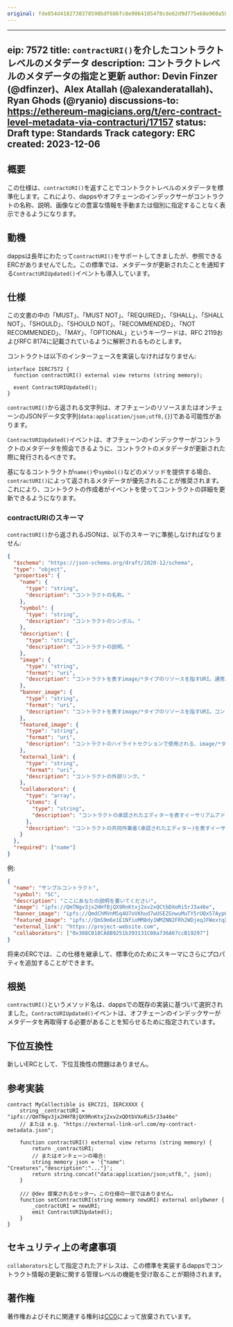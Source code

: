 ```yaml
---
original: fde854d4182730378590bdf686fc8e90641854f8cde62d9d775e68e960a58e22
---
```


---
eip: 7572
title: `contractURI()`を介したコントラクトレベルのメタデータ
description: コントラクトレベルのメタデータの指定と更新
author: Devin Finzer (@dfinzer)、Alex Atallah (@alexanderatallah)、Ryan Ghods (@ryanio)
discussions-to: https://ethereum-magicians.org/t/erc-contract-level-metadata-via-contracturi/17157
status: Draft
type: Standards Track
category: ERC
created: 2023-12-06
---

## 概要

この仕様は、`contractURI()`を返すことでコントラクトレベルのメタデータを標準化します。これにより、dappsやオフチェーンのインデックサーがコントラクトの名称、説明、画像などの豊富な情報を手動または個別に指定することなく表示できるようになります。

## 動機

dappsは長年にわたって`contractURI()`をサポートしてきましたが、参照できるERCがありませんでした。この標準では、メタデータが更新されたことを通知する`ContractURIUpdated()`イベントも導入しています。

## 仕様

この文書の中の「MUST」、「MUST NOT」、「REQUIRED」、「SHALL」、「SHALL NOT」、「SHOULD」、「SHOULD NOT」、「RECOMMENDED」、「NOT RECOMMENDED」、「MAY」、「OPTIONAL」というキーワードは、RFC 2119およびRFC 8174に記載されているように解釈されるものとします。

コントラクトは以下のインターフェースを実装しなければなりません:

```solidity
interface IERC7572 {
  function contractURI() external view returns (string memory);

  event ContractURIUpdated();
}
```

`contractURI()`から返される文字列は、オフチェーンのリソースまたはオンチェーンのJSONデータ文字列(`data:application/json;utf8,{}`)である可能性があります。

`ContractURIUpdated()`イベントは、オフチェーンのインデックサーがコントラクトのメタデータを照会できるように、コントラクトのメタデータが更新された際に発行されるべきです。

基になるコントラクトが`name()`や`symbol()`などのメソッドを提供する場合、`contractURI()`によって返されるメタデータが優先されることが推奨されます。これにより、コントラクトの作成者がイベントを使ってコントラクトの詳細を更新できるようになります。

### contractURIのスキーマ

`contractURI()`から返されるJSONは、以下のスキーマに準拠しなければなりません:

```json
{
  "$schema": "https://json-schema.org/draft/2020-12/schema",
  "type": "object",
  "properties": {
    "name": {
      "type": "string",
      "description": "コントラクトの名称。"
    },
    "symbol": {
      "type": "string",
      "description": "コントラクトのシンボル。"
    },
    "description": {
      "type": "string",
      "description": "コントラクトの説明。"
    },
    "image": {
      "type": "string",
      "format": "uri",
      "description": "コントラクトを表すimage/*タイプのリソースを指すURI。通常、コントラクトのプロフィール画像として表示されます。"
    },
    "banner_image": {
      "type": "string",
      "format": "uri",
      "description": "コントラクトを表すimage/*タイプのリソースを指すURI。コントラクトのバナー画像として表示されます。"
    },
    "featured_image": {
      "type": "string",
      "format": "uri",
      "description": "コントラクトのハイライトセクションで使用される、image/*タイプのリソースを指すURI。"
    },
    "external_link": {
      "type": "string",
      "format": "uri",
      "description": "コントラクトの外部リンク。"
    },
    "collaborators": {
      "type": "array",
      "items": {
        "type": "string",
        "description": "コントラクトの承認されたエディターを表すイーサリアムアドレス。"
      },
      "description": "コントラクトの共同作業者(承認されたエディター)を表すイーサリアムアドレスの配列。"
    }
  },
  "required": ["name"]
}
```

例:

```json
{
  "name": "サンプルコントラクト",
  "symbol": "SC",
  "description": "ここにあなたの説明を書いてください",
  "image": "ipfs://QmTNgv3jx2HHfBjQX9RnKtxj2xv2xQCtbDXoRi5rJ3a46e",
  "banner_image": "ipfs://QmdChMVnMSq4U7oVKhud7wUSEZGnwuMuTY5rUQx57Ayp6H",
  "featured_image": "ipfs://QmS9m6e1E1NfioMM8dy1WMZNN2FRh2WDjeqJFWextqXCT8",
  "external_link": "https://project-website.com",
  "collaborators": ["0x388C818CA8B9251b393131C08a736A67ccB19297"]
}
```

将来のERCでは、この仕様を継承して、標準化のためにスキーマにさらにプロパティを追加することができます。

## 根拠

`contractURI()`というメソッド名は、dappsでの既存の実装に基づいて選択されました。`ContractURIUpdated()`イベントは、オフチェーンのインデックサーがメタデータを再取得する必要があることを知らせるために指定されています。

## 下位互換性

新しいERCとして、下位互換性の問題はありません。

## 参考実装

```solidity
contract MyCollectible is ERC721, IERCXXXX {
    string _contractURI = "ipfs://QmTNgv3jx2HHfBjQX9RnKtxj2xv2xQDtbVXoRi5rJ3a46e"
    // または e.g. "https://external-link-url.com/my-contract-metadata.json";

    function contractURI() external view returns (string memory) {
        return _contractURI;
        // またはオンチェーンの場合:
        string memory json = '{"name": "Creatures","description":"..."}';
        return string.concat("data:application/json;utf8,", json);
    }

    /// @dev 提案されるセッター。この仕様の一部ではありません。
    function setContractURI(string memory newURI) external onlyOwner {
        _contractURI = newURI;
        emit ContractURIUpdated();
    }
}
```

## セキュリティ上の考慮事項

`collaborators`として指定されたアドレスは、この標準を実装するdappsでコントラクト情報の更新に関する管理レベルの機能を受け取ることが期待されます。

## 著作権

著作権およびそれに関連する権利は[CC0](../LICENSE.md)によって放棄されています。